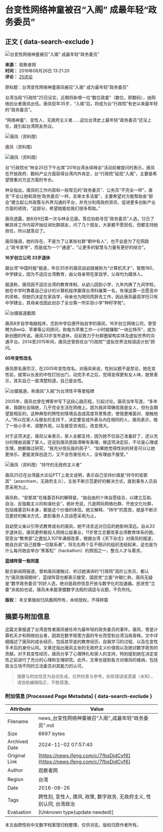 # 台变性网络神童被召“入阁” 成最年轻“政务委员”

## 正文 { data-search-exclude }


![台变性网络神童被召“入阁” 成最年轻“政务委员”](https://d.ifengimg.com/w121_h75_q90/p0.ifengimg.com/ifengimcp/pic/20160826/99f6b89000f10ecc90b6_size169_w750_h560.jpg)

**来源：** 观察者网  
**时间：** 2016年08月26日 13:21:20  
**评论：** [25评论](https://gentie.ifeng.com/c/comment/7fbsDidCvf6)

原标题：台湾变性网络神童唐凤被召“入阁” 成为最年轻“政务委员”

台湾当局“行政院”25日证实，近期将新增一位“数位政委”（数位，即数码），由网络创业者唐凤出任。唐凤现年35岁，“入阁”后，将成为台“行政院”有史以来最年轻的“政务委员”。

“网络神童”、变性人、无政府主义者……这位台湾史上最年轻“政务委员“还没上任，就引起台湾网友热议。

![唐凤（资料图）](http://p0.ifengimg.com/ifengimcp/pic/20160826/99f6b89000f10ecc90b6_size169_w750_h560.jpg)

唐凤（资料图）

![唐凤（资料图）](http://p1.ifengimg.com/ifengimcp/pic/20160826/aba8e5967b942d2c20ae_size44_w299_h489.jpg)

台“行政院长”林全25日下午出席“2016台湾永续峰会”活动前被提问时表示，唐凤在开放政府、数码产业方面获得台湾内外肯定，台“行政院”延揽“入阁”，主要是希望借重对方这方面的专长。

林全指出，唐凤的工作内容和一般常见的“政务委员”、公务员“不完全一样”，直言“不会让她和其他‘政务委员’一样，去审太多法案”，主要希望对方能帮助各“部会”建立起公共政策与外界沟通的平台，并充分利用政府资讯、促进更多创新产业方面的绩效，“这部分，希望她能给我们很多帮助。”

唐凤透露，她8月9日第一次与林全见面，答应协助寻觅“政务委员”人选，12日了解具体工作内容开始征询社群朋友，问了几个朋友，大家都不愿担任，但都支持她担任，所以就答应了。

唐凤强调，她的存在，不是为了让某些社群“朝中有人”，也不会是为了在网路上“政令宣导”，而是成为一个“通道”，“让更多的智慧与力量有更好的结合”。

**16岁创立公司 33岁退休**

据台湾“中国时报”报道，年仅35岁的唐凤自幼就被称为“计算机天才”，智商180，中学肄业，因为不适应台湾教育，由父母亲带在家自学，父母均为媒体人。

报道称，唐凤因不适应台湾的教育体制，从幼儿园到小学，九年内换了九间学校，她在中学时靠着自己设计的计算机程序赢得台湾科展第一名，有保送第一志愿高中的资格，但她仍决定在家自学，母亲也为陪同而辞去工作，因此唐凤最高学历只有中学肄业，其母亲也因此创办了全台第一所实验小学“种籽学苑”。

![台媒报道截图](http://p1.ifengimg.com/ifengimcp/pic/20160826/2781c90fda0a08b4c28e_size56_w600_h338.jpg)

唐凤8岁自学电脑程序，念到中学后便开始自学的唐凤，16岁创立网络公司，曾受聘为BenQ、苹果等公司顾问，称每为苹果工作一小时就赚取“一块比特币”，成为新创圈的传说。唐凤33岁宣布退休，目前致力于社群圈架构实体及虚拟世界的沟通平台。2014至2015年间，唐凤还曾担任台“行政院”“虚拟世界法规调适计划”顾问。

**05年变性改名**

唐凤原名唐宗汉，在2005年变性改名。对唐凤来说，性别议题不是禁忌，她在变性前，就常以长发的中性打扮出门，动完手术之后，觉得变得更有女人味，她曾表示，其实自己一直清楚知道，自己是女性。

![台媒报道，称唐凤“入阁”为台湾性平等里程碑](http://p1.ifengimg.com/ifengimcp/pic/20160826/9aaaedd657877a288897_size13_w629_h157.jpg)

2005年，唐凤也曾在博客中写下这段心路历程，引起讨论。唐凤当年写道，“多年来，我跟社会隔绝，几乎完全生活在网络上。因为我非常确信我是女人，但社会期望是相反的。这种典型的跨性别情境会造成高度背景焦虑，使我更难面对、接触他人。”所以在家人与朋友的支持下，决定要变成外表与内在相同的人，唐凤表示，做了一些小手术、调整外观，以及接受咨询后，改变很大。

对于这项决定，唐凤父亲表示，家人全都支持，因为她不仅自己准备好了，还以充分的理由说服了家人。还说到唐凤思路清晰有条理，做这项决定前，不论是心理或生理，她都做过研究，“我充分信任我的孩子”、“如果她觉得性别的转变可以让她更快乐、更能发挥创造力，又不会伤害任何人，没有理由不接受。”

![唐凤（资料图）**“持守的无政府主义者”**](http://p2.ifengimg.com/ifengimcp/pic/20160826/3ade82455efcfdf1fc9c_size62_w600_h400.jpg)

唐凤25日在台湾最大论坛PTT上发文说明，表示自己坚持价值是“持守的安那其”（anarchism，无政府主义），主张不断示范更好的解决方式，直到事务人员自愿采用为止。

唐凤称，“安那其”在维基百科的解释是，“由自由的个体自愿结合，以建立互助、自治、反独裁主义的和谐社会”，她补充说，凡是网际网络社群、开放文化社群，包括维基百科本身，都是这个价值的体现。她又解释，“持守”的意思，就是不断示范更好的解决方式，直到事务人员自愿采用为止。

自幼受父亲以引导式教育成长的唐凤，她不讳言这对日后的她影响深远。自从33岁退休后，唐凤更积极投入网络公益事业，11岁曾立志要改革台湾教育体系的她，现受台“教育部”之邀加入107年课纲改革，根据台湾《天下杂志》对唐凤的报道，她自白说“自己就像一位联系者”，将左右两个互不相识的组织连结起来，这也是为什么每月她会举办“黑客松”（hackathon）的原因之一，整合人才与需求。

**蓝绿阵营一致同意**

联合新闻网报道，曾和唐凤接触过、听过她演讲的“行政院”高阶公务员，都认为“唐凤值得期待”。蓝绿阵营也都表示接受，国民党“立委”许毓仁称，唐凤无疑是“数字政务委员”的好人选，绝对是政府信息开放与数字化的加速器。民进党“立委”余宛如也说，唐凤未来能掌握数字法规的调适与议题，不负所托。

**版权：** 本文章版权归凤凰网所有，未经授权，不得转载
<!-- tcd_original_link https://news.ifeng.com/c/7fbsDidCvf6 -->
## 摘要与附加信息

<!-- tcd_abstract -->
这篇文章报道了台湾变性者唐凤被任命为最年轻的政务委员的事件。唐凤，曾是计算机天才和网络创业者，因其在数字政策方面的专长而受到台湾当局青睐。文中详细描述了唐凤的成长经历，包括其早逝的教育经历、自我学习的过程、以及在变性手术后的身份认同。文章还指出唐凤主张的无政府主义价值观以及她对数字政务的贡献。对于其变性经历，唐凤分享了心理挣扎和家人的支持，特别提到她在决定变性之前进行了充分的心理和生理研究。此外，文章也提到各方对唐凤的接纳，包括政治立场不同的立法委员对其能力的认可。
<!-- tcd_abstract_end -->

> 摘要与附加信息为自动生成，仅供检索与参考。如有错误或遗漏（未知），请协助编辑指正，不胜感激。

### 附加信息 [Processed Page Metadata] { data-search-exclude }

| Attribute       | Value                                  |
|-----------------|----------------------------------------|
| Filename        | news_台变性网络神童被召“入阁”_成最年轻“政务委员”.md                             |
| Size            | 6697 bytes                           |
| Archived Date   | 2024-11-02 07:57:40                             |
| Original Link   | [https://news.ifeng.com/c/7fbsDidCvf6](https://news.ifeng.com/c/7fbsDidCvf6)                       |
| Author          | 观察者网                               |
| Region          | 台湾                               |
| Date            | 2016-08-26                                 |
| Tags            | 跨性别, 变性人, 唐凤, 政策, 数字政务, 无政府主义, 性别认同, 台湾政治                                 |
| Evaluation            | [Unknown type(update needed)]                                 |
<!-- tcd_table_end -->

本文由跨性别中文数字档案馆归档整理，仅供浏览。版权归原作者所有。
